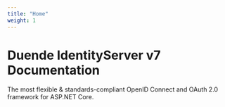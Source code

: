 ```yaml
---
title: "Home"
weight: 1
---
```


# Duende IdentityServer v7 Documentation
The most flexible & standards-compliant OpenID Connect and OAuth 2.0 framework for ASP.NET Core.
